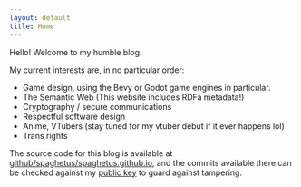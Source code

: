 ```yaml
---
layout: default
title: Home
---
```


Hello! Welcome to my humble blog.

My current interests are, in no particular order: 
* Game design, using the Bevy or Godot game engines in particular.
* The Semantic Web (This website includes RDFa metadata!)
* Cryptography / secure communications
* Respectful software design
* Anime, VTubers (stay tuned for my vtuber debut if it ever happens lol)
* Trans rights

The source code for this blog is available at [github/spaghetus/spaghetus.github.io](https://github.com/spaghetus/spaghetus.github.io), and the commits available there can be checked against my [public key](keys) to guard against tampering.